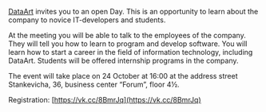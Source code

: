 [DataArt](https://vk.com/dataart) invites you to an open Day. This is an opportunity to learn about the company to novice IT-developers and students.

At the meeting you will be able to talk to the employees of the company. They will tell you how to learn to program and develop software. You will learn how to start a career in the field of information technology, including DataArt. Students will be offered internship programs in the company.

The event will take place on 24 October at 16:00 at the address street Stankevicha, 36, business center “Forum”, floor 4½.

Registration: [https://vk.cc/8BmrJq](https://vk.cc/8BmrJq)